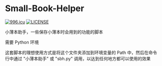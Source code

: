 # Small-Book-Helper
[![996.icu](https://img.shields.io/badge/link-996.icu-red.svg)](https://996.icu)
[![LICENSE](https://img.shields.io/badge/license-Anti%20996-blue.svg)](https://github.com/996icu/996.ICU/blob/master/LICENSE)  
  
小薄本助手，一些保存小薄本时会用到的功能的脚本  
  
需要 Python 环境  
  
这套脚本的理想使用方式是将这个文件夹添加到环境变量的 Path 中，然后在命令行中通过 "小薄本助手" 或 "sbh.py" 调用，以达到任何地方都可以使用的效果
